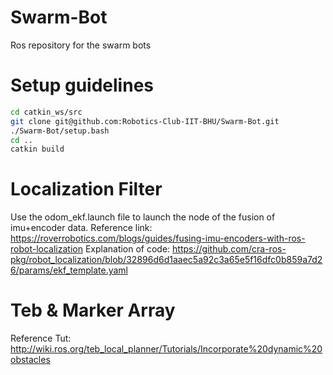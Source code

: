# Swarm-Bot
Ros repository for the swarm bots

# Setup guidelines 

```bash
cd catkin_ws/src
git clone git@github.com:Robotics-Club-IIT-BHU/Swarm-Bot.git
./Swarm-Bot/setup.bash
cd ..
catkin build
```
# Localization Filter

Use the odom_ekf.launch file to launch the node of the fusion of imu+encoder data. Reference link: https://roverrobotics.com/blogs/guides/fusing-imu-encoders-with-ros-robot-localization
Explanation of code: https://github.com/cra-ros-pkg/robot_localization/blob/32896d6d1aaec5a92c3a65e5f16dfc0b859a7d26/params/ekf_template.yaml

# Teb & Marker Array

Reference Tut: http://wiki.ros.org/teb_local_planner/Tutorials/Incorporate%20dynamic%20obstacles
